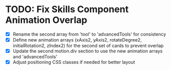 # TODO: Fix Skills Component Animation Overlap

- [x] Rename the second array from 'tool' to 'advancedTools' for consistency
- [x] Define new animation arrays (xAxis2, yAxis2, rotateDegree2, initialRotation2, zIndex2) for the second set of cards to prevent overlap
- [x] Update the second motion.div section to use the new animation arrays and 'advancedTools'
- [x] Adjust positioning CSS classes if needed for better layout
